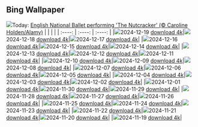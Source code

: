 ## Bing Wallpaper
![](./wallpaper/2024-12-19.jpg)Today: [English National Ballet performing 'The Nutcracker' (© Caroline Holden/Alamy)](./wallpaper/2024-12-19.jpg)
|      |      |      |
| :----: | :----: | :----: |
|![](./wallpaper/2024-12-19_sm.jpg)2024-12-19 [download 4k](./wallpaper/2024-12-19.jpg)|![](./wallpaper/2024-12-18_sm.jpg)2024-12-18 [download 4k](./wallpaper/2024-12-18.jpg)|![](./wallpaper/2024-12-17_sm.jpg)2024-12-17 [download 4k](./wallpaper/2024-12-17.jpg)|
|![](./wallpaper/2024-12-16_sm.jpg)2024-12-16 [download 4k](./wallpaper/2024-12-16.jpg)|![](./wallpaper/2024-12-15_sm.jpg)2024-12-15 [download 4k](./wallpaper/2024-12-15.jpg)|![](./wallpaper/2024-12-14_sm.jpg)2024-12-14 [download 4k](./wallpaper/2024-12-14.jpg)|
|![](./wallpaper/2024-12-13_sm.jpg)2024-12-13 [download 4k](./wallpaper/2024-12-13.jpg)|![](./wallpaper/2024-12-12_sm.jpg)2024-12-12 [download 4k](./wallpaper/2024-12-12.jpg)|![](./wallpaper/2024-12-11_sm.jpg)2024-12-11 [download 4k](./wallpaper/2024-12-11.jpg)|
|![](./wallpaper/2024-12-10_sm.jpg)2024-12-10 [download 4k](./wallpaper/2024-12-10.jpg)|![](./wallpaper/2024-12-09_sm.jpg)2024-12-09 [download 4k](./wallpaper/2024-12-09.jpg)|![](./wallpaper/2024-12-08_sm.jpg)2024-12-08 [download 4k](./wallpaper/2024-12-08.jpg)|
|![](./wallpaper/2024-12-07_sm.jpg)2024-12-07 [download 4k](./wallpaper/2024-12-07.jpg)|![](./wallpaper/2024-12-06_sm.jpg)2024-12-06 [download 4k](./wallpaper/2024-12-06.jpg)|![](./wallpaper/2024-12-05_sm.jpg)2024-12-05 [download 4k](./wallpaper/2024-12-05.jpg)|
|![](./wallpaper/2024-12-04_sm.jpg)2024-12-04 [download 4k](./wallpaper/2024-12-04.jpg)|![](./wallpaper/2024-12-03_sm.jpg)2024-12-03 [download 4k](./wallpaper/2024-12-03.jpg)|![](./wallpaper/2024-12-02_sm.jpg)2024-12-02 [download 4k](./wallpaper/2024-12-02.jpg)|
|![](./wallpaper/2024-12-01_sm.jpg)2024-12-01 [download 4k](./wallpaper/2024-12-01.jpg)|![](./wallpaper/2024-11-30_sm.jpg)2024-11-30 [download 4k](./wallpaper/2024-11-30.jpg)|![](./wallpaper/2024-11-29_sm.jpg)2024-11-29 [download 4k](./wallpaper/2024-11-29.jpg)|
|![](./wallpaper/2024-11-28_sm.jpg)2024-11-28 [download 4k](./wallpaper/2024-11-28.jpg)|![](./wallpaper/2024-11-27_sm.jpg)2024-11-27 [download 4k](./wallpaper/2024-11-27.jpg)|![](./wallpaper/2024-11-26_sm.jpg)2024-11-26 [download 4k](./wallpaper/2024-11-26.jpg)|
|![](./wallpaper/2024-11-25_sm.jpg)2024-11-25 [download 4k](./wallpaper/2024-11-25.jpg)|![](./wallpaper/2024-11-24_sm.jpg)2024-11-24 [download 4k](./wallpaper/2024-11-24.jpg)|![](./wallpaper/2024-11-23_sm.jpg)2024-11-23 [download 4k](./wallpaper/2024-11-23.jpg)|
|![](./wallpaper/2024-11-22_sm.jpg)2024-11-22 [download 4k](./wallpaper/2024-11-22.jpg)|![](./wallpaper/2024-11-21_sm.jpg)2024-11-21 [download 4k](./wallpaper/2024-11-21.jpg)|![](./wallpaper/2024-11-20_sm.jpg)2024-11-20 [download 4k](./wallpaper/2024-11-20.jpg)|
|![](./wallpaper/2024-11-19_sm.jpg)2024-11-19 [download 4k](./wallpaper/2024-11-19.jpg)|
